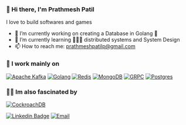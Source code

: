 ### 👋 Hi there, I'm Prathmesh Patil
I love to build softwares and games

- 🔭 I’m currently working on creating a Database in Golang 🐓
- 🌱 I’m currently learning 🤹🏽‍♂️ distributed systems and System Design
- 📫 How to reach me: prathmeshpatilp@gmail.com


### 🦄 I work mainly on
[![Apache Kafka](https://www.vectorlogo.zone/logos/apache_kafka/apache_kafka-icon.svg)](https://kafka.apache.org/)
[![Golang](https://www.vectorlogo.zone/logos/golang/golang-icon.svg)](https://go.dev/)
[![Redis](https://www.vectorlogo.zone/logos/redis/redis-icon.svg)](https://redis.io/)
[![MongoDB](https://www.vectorlogo.zone/logos/mongodb/mongodb-icon.svg)](https://www.mongodb.com/)
[![GRPC](https://www.vectorlogo.zone/logos/grpcio/grpcio-icon.svg)](https://grpc.io/)
[![Postgres](https://www.vectorlogo.zone/logos/postgresql/postgresql-icon.svg)](https://www.postgresql.org/)
### 🧞‍♂️ Im also fascinated by
[![CockroachDB](https://www.vectorlogo.zone/logos/cockroachlabs/cockroachlabs-icon.svg)](https://www.cockroachlabs.com/)


[![Linkedin Badge](https://img.shields.io/badge/LinkedIn-blue?style=for-the-badge&logo=linkedin&logoColor=white)](https://www.linkedin.com/in/prathmeshpatil64) [![Email](https://img.shields.io/badge/Gmail-D14836?style=for-the-badge&logo=gmail&logoColor=white)](mailto:prathmeshpatilp@gmail.com)
<!--
**Prthmesh6/Prthmesh6** is a ✨ _special_ ✨ repository because its `README.md` (this file) appears on your GitHub profile.

Here are some ideas to get you started:

- 🔭 I’m currently working on ...
- 🌱 I’m currently learning ...
- 👯 I’m looking to collaborate on ...
- 🤔 I’m looking for help with ...
- 💬 Ask me about ...
- 📫 How to reach me: ...
- 😄 Pronouns: ...
- ⚡ Fun fact: ...
-->
